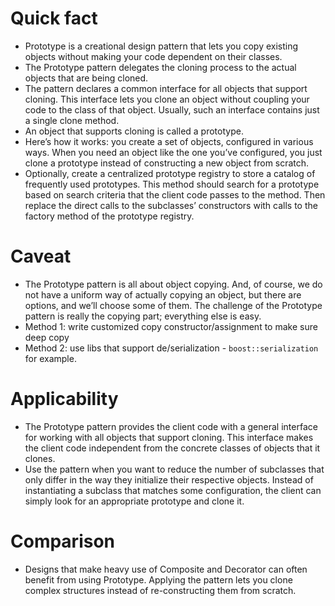 # Quick fact
- Prototype is a creational design pattern that lets you copy existing objects without making your code dependent on their classes.
- The Prototype pattern delegates the cloning process to the actual objects that are being cloned.
- The pattern declares a common interface for all objects that support cloning. This interface lets you clone an object without coupling your code to the class of that object. Usually, such an interface contains just a single clone method.
- An object that supports cloning is called a prototype.
- Here’s how it works: you create a set of objects, configured in various ways. When you need an object like the one you’ve configured, you just clone a prototype instead of constructing a new object from scratch.
- Optionally, create a centralized prototype registry to store a catalog of frequently used prototypes. This method should search for a prototype based on search criteria that the client code passes to the method. Then replace the direct calls to the subclasses’ constructors with calls to the factory method of the prototype registry.

# Caveat
- The Prototype pattern is all about object copying. And, of course, we do not have a uniform way of actually copying an object, but there are options, and we’ll choose some of them. The challenge of the Prototype pattern is really the copying part; everything else is easy.
- Method 1: write customized copy constructor/assignment to make sure deep copy
- Method 2: use libs that support de/serialization - `boost::serialization` for example.

# Applicability
- The Prototype pattern provides the client code with a general interface for working with all objects that support cloning. This interface makes the client code independent from the concrete classes of objects that it clones.
- Use the pattern when you want to reduce the number of subclasses that only differ in the way they initialize their respective objects. Instead of instantiating a subclass that matches some configuration, the client can simply look for an appropriate prototype and clone it.

# Comparison
- Designs that make heavy use of Composite and Decorator can often benefit from using Prototype. Applying the pattern lets you clone complex structures instead of re-constructing them from scratch.